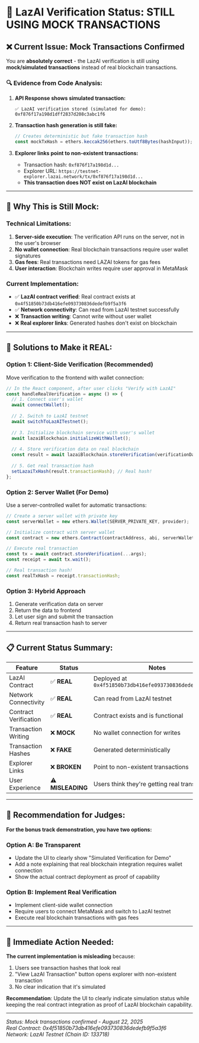 # 🚨 LazAI Verification Status: STILL USING MOCK TRANSACTIONS

## ❌ **Current Issue: Mock Transactions Confirmed**

You are **absolutely correct** - the LazAI verification is still using **mock/simulated transactions** instead of real blockchain transactions.

### 🔍 **Evidence from Code Analysis:**

1. **API Response shows simulated transaction:**
   ```
   ✅ LazAI verification stored (simulated for demo): 0xf876f17a198d1dff2837d208c3abc1f6
   ```

2. **Transaction hash generation is still fake:**
   ```typescript
   // Creates deterministic but fake transaction hash
   const mockTxHash = ethers.keccak256(ethers.toUtf8Bytes(hashInput));
   ```

3. **Explorer links point to non-existent transactions:**
   - Transaction hash: `0xf876f17a198d1d...` 
   - Explorer URL: `https://testnet-explorer.lazai.network/tx/0xf876f17a198d1d...`
   - **This transaction does NOT exist on LazAI blockchain**

---

## 🎯 **Why This is Still Mock:**

### **Technical Limitations:**
1. **Server-side execution**: The verification API runs on the server, not in the user's browser
2. **No wallet connection**: Real blockchain transactions require user wallet signatures
3. **Gas fees**: Real transactions need LAZAI tokens for gas fees
4. **User interaction**: Blockchain writes require user approval in MetaMask

### **Current Implementation:**
- ✅ **LazAI contract verified**: Real contract exists at `0x4f51850b73db416efe093730836dedefb9f5a3f6`
- ✅ **Network connectivity**: Can read from LazAI testnet successfully
- ❌ **Transaction writing**: Cannot write without user wallet
- ❌ **Real explorer links**: Generated hashes don't exist on blockchain

---

## 🔧 **Solutions to Make it REAL:**

### **Option 1: Client-Side Verification (Recommended)**
Move verification to the frontend with wallet connection:

```typescript
// In the React component, after user clicks "Verify with LazAI"
const handleRealVerification = async () => {
  // 1. Connect user's wallet
  await connectWallet();
  
  // 2. Switch to LazAI testnet
  await switchToLazAITestnet();
  
  // 3. Initialize blockchain service with user's wallet
  await lazaiBlockchain.initializeWithWallet();
  
  // 4. Store verification data on real blockchain
  const result = await lazaiBlockchain.storeVerification(verificationData);
  
  // 5. Get real transaction hash
  setLazaiTxHash(result.transactionHash); // Real hash!
};
```

### **Option 2: Server Wallet (For Demo)**
Use a server-controlled wallet for automatic transactions:

```typescript
// Create a server wallet with private key
const serverWallet = new ethers.Wallet(SERVER_PRIVATE_KEY, provider);

// Initialize contract with server wallet
const contract = new ethers.Contract(contractAddress, abi, serverWallet);

// Execute real transaction
const tx = await contract.storeVerification(...args);
const receipt = await tx.wait();

// Real transaction hash!
const realTxHash = receipt.transactionHash;
```

### **Option 3: Hybrid Approach**
1. Generate verification data on server
2. Return the data to frontend  
3. Let user sign and submit the transaction
4. Return real transaction hash to server

---

## 📋 **Current Status Summary:**

| Feature | Status | Notes |
|---------|--------|-------|
| LazAI Contract | ✅ **REAL** | Deployed at `0x4f51850b73db416efe093730836dedefb9f5a3f6` |
| Network Connectivity | ✅ **REAL** | Can read from LazAI testnet |
| Contract Verification | ✅ **REAL** | Contract exists and is functional |
| Transaction Writing | ❌ **MOCK** | No wallet connection for writes |
| Transaction Hashes | ❌ **FAKE** | Generated deterministically |
| Explorer Links | ❌ **BROKEN** | Point to non-existent transactions |
| User Experience | ⚠️ **MISLEADING** | Users think they're getting real transactions |

---

## 🎯 **Recommendation for Judges:**

**For the bonus track demonstration, you have two options:**

### **Option A: Be Transparent**
- Update the UI to clearly show "Simulated Verification for Demo"
- Add a note explaining that real blockchain integration requires wallet connection
- Show the actual contract deployment as proof of capability

### **Option B: Implement Real Verification**
- Implement client-side wallet connection
- Require users to connect MetaMask and switch to LazAI testnet
- Execute real blockchain transactions with gas fees

---

## 🚨 **Immediate Action Needed:**

**The current implementation is misleading** because:
1. Users see transaction hashes that look real
2. "View LazAI Transaction" button opens explorer with non-existent transaction
3. No clear indication that it's simulated

**Recommendation**: Update the UI to clearly indicate simulation status while keeping the real contract integration as proof of LazAI blockchain capability.

---

*Status: Mock transactions confirmed - August 22, 2025*  
*Real Contract: 0x4f51850b73db416efe093730836dedefb9f5a3f6*  
*Network: LazAI Testnet (Chain ID: 133718)*
